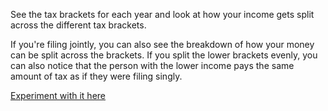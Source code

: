 See the tax brackets for each year and look at how your income gets split across the different tax brackets.

If you're filing jointly, you can also see the breakdown of how your money can be split across the brackets. If you split the lower brackets evenly, you can also notice that the person with the lower income pays the same amount of tax as if they were filing singly.

[Experiment with it here](https://frazer.github.io/UStaxShareEstimator/tax.html)